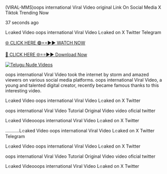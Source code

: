 (VIRAL-MMS)oops international Viral Video original Link On Social Media X Tiktok Trending Now



37 seconds ago

L𝚎aked Video oops international Viral Video L𝚎aked on X Twitter Telegram

[🌐 CLICK HERE 🟢==►► WATCH NOW](https://viral-xone.blogspot.com/2025/01/valovideo.html)

[🔴 CLICK HERE 🌐==►► Download Now](https://viral-xone.blogspot.com/2025/01/valovideo.html)

[![Telugu Nude Videos](https://i.imgur.com/dJHk4Zq.gif)](https://viral-xone.blogspot.com/2025/01/valovideo.html)

oops international Viral Video took the internet by storm and amazed viewers on various social media platforms. oops international Viral Video, a young and talented digital creator, recently became famous thanks to this interesting video.

L𝚎aked Video oops international Viral Video L𝚎aked on X Twitter

oops international Viral Video Tutorial Original Video video oficial twitter

L𝚎aked Videooops international Viral Video L𝚎aked on X Twitter

...........L𝚎aked Video oops international Viral Video L𝚎aked on X Twitter Telegram

L𝚎aked Video oops international Viral Video L𝚎aked on X Twitter

oops international Viral Video Tutorial Original Video video oficial twitter

L𝚎aked Videooops international Viral Video L𝚎aked on X Twitter